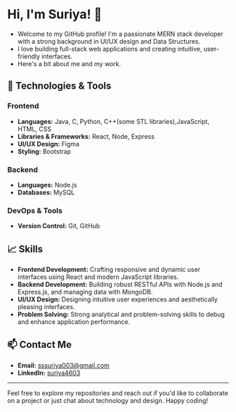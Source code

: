 # Hi, I'm Suriya! 👋

- Welcome to my GitHub profile! I'm a passionate MERN stack developer with a strong background in UI/UX design and Data Structures.
- I love building full-stack web applications and creating intuitive, user-friendly interfaces.
- Here's a bit about me and my work.
  
## 🔧 Technologies & Tools

### Frontend

- **Languages:** Java, C, Python, C++(some STL libraries),JavaScript, HTML, CSS
- **Libraries & Frameworks:** React, Node, Express
- **UI/UX Design:** Figma
- **Styling:** Bootstrap


### Backend

- **Languages:** Node.js
- **Databases:** MySQL

### DevOps & Tools

- **Version Control:** Git, GitHub

## 📈 Skills

- **Frontend Development:** Crafting responsive and dynamic user interfaces using React and modern JavaScript libraries.
- **Backend Development:** Building robust RESTful APIs with Node.js and Express.js, and managing data with MongoDB.
- **UI/UX Design:** Designing intuitive user experiences and aesthetically pleasing interfaces.
- **Problem Solving:** Strong analytical and problem-solving skills to debug and enhance application performance.

## 📫 Contact Me

- **Email:** [sssuriya003@gmail.com](mailto:sssuriya003@gmail.com)
- **LinkedIn:** [suriya4603](https://linkedin.com/in/suriya4603)

---

Feel free to explore my repositories and reach out if you'd like to collaborate on a project or just chat about technology and design. Happy coding!
